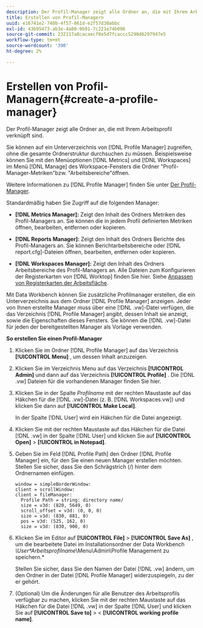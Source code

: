 ```yaml
---
description: Der Profil-Manager zeigt alle Ordner an, die mit Ihrem Arbeitsprofil verknüpft sind.
title: Erstellen von Profil-Managern
uuid: e16741e2-740b-4f57-861d-e2f57d30abbc
exl-id: 43b95473-ab3e-4a80-9b91-7c221e74b096
source-git-commit: 232117a8cacaecf8e5d7fcaccc5290d6297947e5
workflow-type: tm+mt
source-wordcount: '390'
ht-degree: 2%

---
```


# Erstellen von Profil-Managern{#create-a-profile-manager}

Der Profil-Manager zeigt alle Ordner an, die mit Ihrem Arbeitsprofil verknüpft sind.

Sie können auf ein Unterverzeichnis von [!DNL Profile Manager] zugreifen, ohne die gesamte Ordnerstruktur durchsuchen zu müssen. Beispielsweise können Sie mit den Menüoptionen [!DNL Metrics] und [!DNL Workspaces] im Menü [!DNL Manage] des Workspace-Fensters die Ordner &quot;Profil-Manager-Metriken&quot;bzw. &quot;Arbeitsbereiche&quot;öffnen.

Weitere Informationen zu [!DNL Profile Manager] finden Sie unter [Der Profil-Manager](https://experienceleague.adobe.com/docs/data-workbench/using/client/ui-analysis-features/cstm-prof-files-mgrs/c-new-prof-mgrs.html).

Standardmäßig haben Sie Zugriff auf die folgenden Manager:

* **[!DNL Metrics Manager]:** Zeigt den Inhalt des Ordners Metriken des Profil-Managers an. Sie können die in jedem Profil definierten Metriken öffnen, bearbeiten, entfernen oder kopieren.
* **[!DNL Reports Manager]:** Zeigt den Inhalt des Ordners Berichte des Profil-Managers an. Sie können Berichtarbeitsbereiche oder [!DNL report.cfg]-Dateien öffnen, bearbeiten, entfernen oder kopieren.

* **[!DNL Workspaces Manager]:** Zeigt den Inhalt des Ordners Arbeitsbereiche des Profil-Managers an. Alle Dateien zum Konfigurieren der Registerkarten von [!DNL Worktop] finden Sie hier. Siehe [Anpassen von Registerkarten der Arbeitsfläche](../../../../home/c-get-started/c-intf-anlys-ftrs/c-cstm-wktp-tabs/c-cstm-wktp-tabs.md).

Mit Data Workbench können Sie zusätzliche Profilmanager erstellen, die ein Unterverzeichnis aus dem Ordner [!DNL Profile Manager] anzeigen. Jeder von Ihnen erstellte Manager muss über eine [!DNL .vw]-Datei verfügen, die das Verzeichnis [!DNL Profile Manager] angibt, dessen Inhalt sie anzeigt, sowie die Eigenschaften dieses Fensters. Sie können die [!DNL .vw]-Datei für jeden der bereitgestellten Manager als Vorlage verwenden.

**So erstellen Sie einen Profil-Manager**

1. Klicken Sie im Ordner [!DNL Profile Manager] auf das Verzeichnis **[!UICONTROL Menu]** , um dessen Inhalt anzuzeigen.
1. Klicken Sie im Verzeichnis Menu auf das Verzeichnis **[!UICONTROL Admin]** und dann auf das Verzeichnis **[!UICONTROL Profile]** . Die [!DNL .vw] Dateien für die vorhandenen Manager finden Sie hier.
1. Klicken Sie in der Spalte *Profilname* mit der rechten Maustaste auf das Häkchen für die [!DNL .vw]-Datei (z. B. [!DNL Workspaces.vw]) und klicken Sie dann auf **[!UICONTROL Make Local]**.

   In der Spalte [!DNL User] wird ein Häkchen für die Datei angezeigt.

1. Klicken Sie mit der rechten Maustaste auf das Häkchen für die Datei [!DNL .vw] in der Spalte [!DNL User] und klicken Sie auf **[!UICONTROL Open]** > **[!UICONTROL in Notepad]**.
1. Geben Sie im Feld [!DNL Profile Path] den Ordner [!DNL Profile Manager] ein, für den Sie einen neuen Manager erstellen möchten. Stellen Sie sicher, dass Sie den Schrägstrich (/) hinter dem Ordnernamen einfügen.

   ```
   window = simpleBorderWindow:
   client = scrollWindow: 
   client = fileManager:
     Profile Path = string: directory name/
     size = v3d: (820, 5649, 0)
     scroll_offset = v3d: (0, 0, 0)
     size = v3d: (830, 881, 0)
     pos = v3d: (525, 162, 0)
     size = v3d: (830, 900, 0)
   ```

1. Klicken Sie im Editor auf **[!UICONTROL File]** > **[!UICONTROL Save As]** , um die bearbeitete Datei im Installationsordner der Data Workbench *\User\*Arbeitsprofilname*\Menu\Admin\Profile Management zu speichern.*

   Stellen Sie sicher, dass Sie den Namen der Datei [!DNL .vw] ändern, um den Ordner in der Datei [!DNL Profile Manager] widerzuspiegeln, zu der er gehört.

1. (Optional) Um die Änderungen für alle Benutzer des Arbeitsprofils verfügbar zu machen, klicken Sie mit der rechten Maustaste auf das Häkchen für die Datei [!DNL .vw] in der Spalte [!DNL User] und klicken Sie auf **[!UICONTROL Save to]** > &lt; **[!UICONTROL working profile name]**.
